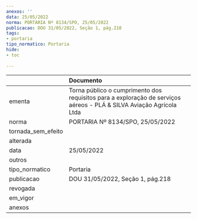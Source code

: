 ```yaml
---
anexos: ''
data: 25/05/2022
norma: PORTARIA Nº 8134/SPO, 25/05/2022
publicacao: DOU 31/05/2022, Seção 1, pág.218
tags:
- portaria
tipo_normatico: Portaria
hide: 
- toc 
 
---
```


|                    | Documento                                                                                                           |
|:-------------------|:--------------------------------------------------------------------------------------------------------------------|
| ementa             | Torna público o cumprimento dos requisitos para a exploração de serviços aéreos - PLÁ & SILVA Aviação Agrícola Ltda |
| norma              | PORTARIA Nº 8134/SPO, 25/05/2022                                                                                    |
| tornada_sem_efeito |                                                                                                                     |
| alterada           |                                                                                                                     |
| data               | 25/05/2022                                                                                                          |
| outros             |                                                                                                                     |
| tipo_normatico     | Portaria                                                                                                            |
| publicacao         | DOU 31/05/2022, Seção 1, pág.218                                                                                    |
| revogada           |                                                                                                                     |
| em_vigor           |                                                                                                                     |
| anexos             |                                                                                                                     |